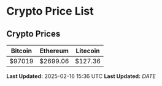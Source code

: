 # Crypto Price List

## Crypto Prices
| Bitcoin | Ethereum | Litecoin |
| ------- | -------- | -------- |
| $97019 | $2699.06 | $127.36 |
**Last Updated:** 2025-02-16 15:36 UTC
**Last Updated:** $DATE$
